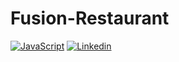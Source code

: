 # Fusion-Restaurant

[![JavaScript](https://img.shields.io/badge/react-v6.14.7-red?style=for-the-badge&logo=react)](https://www.react.org)
[![Linkedin](https://img.shields.io/badge/Linkedin-Sanskar%20Gupta-blue?style=for-the-badge&logo=linkedin)](https://www.linkedin.com/in/sanskar-gupta-0354b21b7/)
